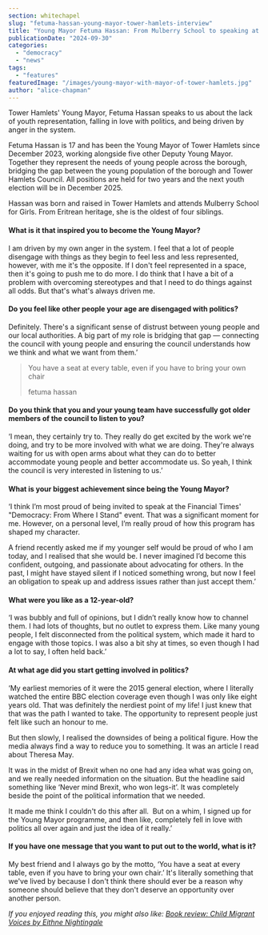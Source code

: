 ```yaml
---
section: whitechapel
slug: "fetuma-hassan-young-mayor-tower-hamlets-interview"
title: "Young Mayor Fetuma Hassan: From Mulberry School to speaking at the Financial Times"
publicationDate: "2024-09-30"
categories: 
  - "democracy"
  - "news"
tags: 
  - "features"
featuredImage: "/images/young-mayor-with-mayor-of-tower-hamlets.jpg"
author: "alice-chapman"
---
```


Tower Hamlets' Young Mayor, Fetuma Hassan speaks to us about the lack of youth representation, falling in love with politics, and being driven by anger in the system.

Fetuma Hassan is 17 and has been the Young Mayor of Tower Hamlets since December 2023, working alongside five other Deputy Young Mayor. Together they represent the needs of young people across the borough, bridging the gap between the young population of the borough and Tower Hamlets Council. All positions are held for two years and the next youth election will be in December 2025. 

Hassan was born and raised in Tower Hamlets and attends Mulberry School for Girls. From Eritrean heritage, she is the oldest of four siblings.

#### What is it that inspired you to become the Young Mayor?

I am driven by my own anger in the system. I feel that a lot of people disengage with things as they begin to feel less and less represented, however, with me it's the opposite. If I don't feel represented in a space, then it's going to push me to do more. I do think that I have a bit of a problem with overcoming stereotypes and that I need to do things against all odds. But that's what's always driven me.

#### Do you feel like other people your age are disengaged with politics?

Definitely. There's a significant sense of distrust between young people and our local authorities. A big part of my role is bridging that gap — connecting the council with young people and ensuring the council understands how we think and what we want from them.’

> You have a seat at every table, even if you have to bring your own chair
> 
> fetuma hassan

#### Do you think that you and your young team have successfully got older members of the council to listen to you?

‘I mean, they certainly try to. They really do get excited by the work we're doing, and try to be more involved with what we are doing. They're always waiting for us with open arms about what they can do to better accommodate young people and better accommodate us. So yeah, I think the council is very interested in listening to us.’

#### What is your biggest achievement since being the Young Mayor?

‘I think I’m most proud of being invited to speak at the Financial Times' "Democracy: From Where I Stand" event. That was a significant moment for me. However, on a personal level, I’m really proud of how this program has shaped my character. 

A friend recently asked me if my younger self would be proud of who I am today, and I realised that she would be. I never imagined I’d become this confident, outgoing, and passionate about advocating for others. In the past, I might have stayed silent if I noticed something wrong, but now I feel an obligation to speak up and address issues rather than just accept them.’

#### What were you like as a 12-year-old? 

‘I was bubbly and full of opinions, but I didn’t really know how to channel them. I had lots of thoughts, but no outlet to express them. Like many young people, I felt disconnected from the political system, which made it hard to engage with those topics. I was also a bit shy at times, so even though I had a lot to say, I often held back.’

#### At what age did you start getting involved in politics?

‘My earliest memories of it were the 2015 general election, where I literally watched the entire BBC election coverage even though I was only like eight years old. That was definitely the nerdiest point of my life! I just knew that that was the path I wanted to take. The opportunity to represent people just felt like such an honour to me. 

But then slowly, I realised the downsides of being a political figure. How the media always find a way to reduce you to something. It was an article I read about Theresa May. 

It was in the midst of Brexit when no one had any idea what was going on, and we really needed information on the situation. But the headline said something like ‘Never mind Brexit, who won legs-it’. It was completely beside the point of the political information that we needed.

It made me think I couldn't do this after all.  But on a whim, I signed up for the Young Mayor programme, and then like, completely fell in love with politics all over again and just the idea of it really.’ 

#### If you have one message that you want to put out to the world, what is it?

My best friend and I always go by the motto, ‘You have a seat at every table, even if you have to bring your own chair.’ It's literally something that we've lived by because I don't think there should ever be a reason why someone should believe that they don't deserve an opportunity over another person.

_If you enjoyed reading this, you might also like: [Book review: Child Migrant Voices by Eithne Nightingale](https://whitechapellondon.co.uk/child-migrant-voices-eithne-nightingale-book-review/)_
